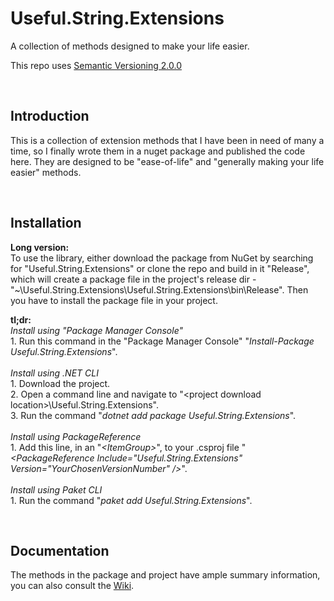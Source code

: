 # Useful.String.Extensions
A collection of methods designed to make your life easier.

This repo uses [Semantic Versioning 2.0.0][1]

<br/>

Introduction
------------
This is a collection of extension methods that I have been in need of many a time, so I finally wrote them in a nuget package and published the code here. They are designed to be "ease-of-life" and "generally making your life easier" methods.


<br/>

Installation
------------
__Long version:__
<br/>To use the library, either download the package from NuGet by searching for "Useful.String.Extensions" or clone the repo and build in it "Release", which will create a package file in the project's release dir - "~\Useful.String.Extensions\Useful.String.Extensions\bin\Release". Then you have to install the package file in your project.

__tl;dr:__
<br/>*Install using "Package Manager Console"*
<br/>1. Run this command in the "Package Manager Console" "*Install-Package Useful.String.Extensions*".
<br/>
<br/>*Install using .NET CLI*
<br/>1. Download the project.
<br/>2. Open a command line and navigate to "\<project download location>\Useful.String.Extensions\".
<br/>3. Run the command "*dotnet add package Useful.String.Extensions*".
<br/>
<br/>*Install using PackageReference*
<br/>1. Add this line, in an "*\<ItemGroup>*", to your .csproj file "*\<PackageReference Include="Useful.String.Extensions" Version="YourChosenVersionNumber" />*".
<br/>
<br/>*Install using Paket CLI*
<br/>1. Run the command "*paket add Useful.String.Extensions*".

<br/>

Documentation
-
The methods in the package and project have ample summary information, you can also consult the [Wiki][2].


  [1]: https://semver.org/#semantic-versioning-200
  [2]: https://github.com/IvanStoychev/Useful.String.Extensions/wiki/
